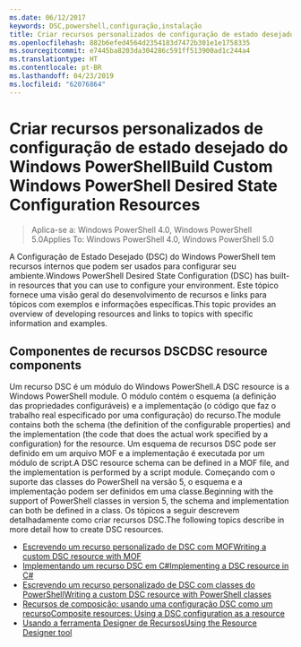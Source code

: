 ```yaml
---
ms.date: 06/12/2017
keywords: DSC,powershell,configuração,instalação
title: Criar recursos personalizados de configuração de estado desejado do Windows PowerShell
ms.openlocfilehash: 882b6efed4564d2354183d7472b301e1e1758335
ms.sourcegitcommit: e7445ba8203da304286c591ff513900ad1c244a4
ms.translationtype: HT
ms.contentlocale: pt-BR
ms.lasthandoff: 04/23/2019
ms.locfileid: "62076864"
---
```

# <a name="build-custom-windows-powershell-desired-state-configuration-resources"></a><span data-ttu-id="f9d1b-103">Criar recursos personalizados de configuração de estado desejado do Windows PowerShell</span><span class="sxs-lookup"><span data-stu-id="f9d1b-103">Build Custom Windows PowerShell Desired State Configuration Resources</span></span>

> <span data-ttu-id="f9d1b-104">Aplica-se a: Windows PowerShell 4.0, Windows PowerShell 5.0</span><span class="sxs-lookup"><span data-stu-id="f9d1b-104">Applies To: Windows PowerShell 4.0, Windows PowerShell 5.0</span></span>

<span data-ttu-id="f9d1b-105">A Configuração de Estado Desejado (DSC) do Windows PowerShell tem recursos internos que podem ser usados para configurar seu ambiente.</span><span class="sxs-lookup"><span data-stu-id="f9d1b-105">Windows PowerShell Desired State Configuration (DSC) has built-in resources that you can use to configure your environment.</span></span> <span data-ttu-id="f9d1b-106">Este tópico fornece uma visão geral do desenvolvimento de recursos e links para tópicos com exemplos e informações específicas.</span><span class="sxs-lookup"><span data-stu-id="f9d1b-106">This topic provides an overview of developing resources and links to topics with specific information and examples.</span></span>

## <a name="dsc-resource-components"></a><span data-ttu-id="f9d1b-107">Componentes de recursos DSC</span><span class="sxs-lookup"><span data-stu-id="f9d1b-107">DSC resource components</span></span>

<span data-ttu-id="f9d1b-108">Um recurso DSC é um módulo do Windows PowerShell.</span><span class="sxs-lookup"><span data-stu-id="f9d1b-108">A DSC resource is a Windows PowerShell module.</span></span> <span data-ttu-id="f9d1b-109">O módulo contém o esquema (a definição das propriedades configuráveis) e a implementação (o código que faz o trabalho real especificado por uma configuração) do recurso.</span><span class="sxs-lookup"><span data-stu-id="f9d1b-109">The module contains both the schema (the definition of the configurable properties) and the implementation (the code that does the actual work specified by a configuration) for the resource.</span></span> <span data-ttu-id="f9d1b-110">Um esquema de recursos DSC pode ser definido em um arquivo MOF e a implementação é executada por um módulo de script.</span><span class="sxs-lookup"><span data-stu-id="f9d1b-110">A DSC resource schema can be defined in a MOF file, and the implementation is performed by a script module.</span></span> <span data-ttu-id="f9d1b-111">Começando com o suporte das classes do PowerShell na versão 5, o esquema e a implementação podem ser definidos em uma classe.</span><span class="sxs-lookup"><span data-stu-id="f9d1b-111">Beginning with the support of PowerShell classes in version 5, the schema and implementation can both be defined in a class.</span></span> <span data-ttu-id="f9d1b-112">Os tópicos a seguir descrevem detalhadamente como criar recursos DSC.</span><span class="sxs-lookup"><span data-stu-id="f9d1b-112">The following topics describe in more detail how to create DSC resources.</span></span>

* [<span data-ttu-id="f9d1b-113">Escrevendo um recurso personalizado de DSC com MOF</span><span class="sxs-lookup"><span data-stu-id="f9d1b-113">Writing a custom DSC resource with MOF</span></span>](authoringResourceMOF.md)
* [<span data-ttu-id="f9d1b-114">Implementando um recurso DSC em C#</span><span class="sxs-lookup"><span data-stu-id="f9d1b-114">Implementing a DSC resource in C#</span></span>](authoringResourceMofCS.md)
* [<span data-ttu-id="f9d1b-115">Escrevendo um recurso personalizado de DSC com classes do PowerShell</span><span class="sxs-lookup"><span data-stu-id="f9d1b-115">Writing a custom DSC resource with PowerShell classes</span></span>](authoringResourceClass.md)
* [<span data-ttu-id="f9d1b-116">Recursos de composição: usando uma configuração DSC como um recurso</span><span class="sxs-lookup"><span data-stu-id="f9d1b-116">Composite resources: Using a DSC configuration as a resource</span></span>](authoringResourceComposite.md)
* [<span data-ttu-id="f9d1b-117">Usando a ferramenta Designer de Recursos</span><span class="sxs-lookup"><span data-stu-id="f9d1b-117">Using the Resource Designer tool</span></span>](../authoringResourceMofDesigner.md)
